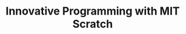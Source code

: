---
layout: course_detail
title: "Innovative Programming with MIT Scratch"
courseTitle: "Innovative Programming with MIT Scratch"
courseDescription: "Learn to create games and animations with Scratch. Scratch helps young people think creatively, logically, and work collaboratively, which are essential skills in the 21st century."
topTitleLine1: "Innovative Programming"
topTitleLine2: "with MIT Scratch"
topGradeLevel: "Grade k - 6"
topIntroText: "Scratch is a visual programming language designed by MIT. With Scratch, you can create your own interactive stories, games, and animations, and share them with the rest of the world. Scratch helps young people think creatively, logically, and work collaboratively, which are essential skills in the 21st century."
bgTitle: "Innovative Programming with MIT Scratch"
bgImageUrl: "img/my/scratch/scratchbg2.jpg"
bgText: "Learn programming and create games and animations while having fun."
bgLearnMoreText: "Learn More about MIT Scratch"
bgLearnMoreLink: "https://www.youtube.com/embed/jXUZaf5D12A?autoplay=1"
aboutTitle: "About the Course"
aboutText: "Learn Scratch, turn your ideas into reality, and share your creations with people from around the world."
aboutCategoryTitle: "Category"
aboutCategory: "Block Programming"
aboutGradeLevelTitle: "Grade"
aboutGradeLevel: "k - 6"
aboutLevel: "L1 Block Coding"
aboutSkillLevelTitle: "Skill Level"
aboutSkillLevel: "Beginner"
aboutRatioTitle: "Ratio Guarantee"
aboutRatio: "4 Students per Instructor"
promotion1: 
  enabled: "true"
  title: "The Most Popular Programming Platform"
  text: "Scratch is a specially designed education platform created by the renowned MIT Media Lab to teach young students about computer programming."
  imageUrl: "img/my/scratch/scratch1.png"
promotion2: 
  enabled: "true"
  title: "Challenge Your Creativity"
  text: "Millions of people are creating their own Scratch programs and more than 2,500 programs are shared in the online community. Join the world and use Scratch to demonstrate your creative thinking."
  imageUrl: "img/my/scratch/scratch2.png"
promotion3: 
  enabled: "true"
  title: "Learn Programming with Fun"
  text: "Scratch perfectly integrates programming concepts into animations and game development. When you finish your work of art, you've unwittingly grasped the basic concepts of programming (including variables, loops, and functions), laying a solid foundation to learn real programming."
  imageUrl: "img/my/scratch/scratch3.png"
promotion4: 
  enabled: "true"
  title: "Share Your Creations"
  text: "Post your programs and share it with MIT Scratch's community so fellow programmers from around the world can view and appreciate your creativity."
  imageUrl: "img/my/scratch/scratch4.png"
promotion5: 
  enabled: "true"
  title: "Learn More Than Just Programming"
  text: "The programming skill is very valuable in today's society because learning to program also establishes experiences in logical thinking, computational thinking, innovation, and imagination. Students simultaneously gain problem-solving skills and confidence. "
  imageUrl: "img/my/scratch/scratch5.jpg"
curriculum: 
  enabled: "false"
goalsTitle: "Top Skills Students Will Learn"
goals: 
- icon: "icon-Gears"
  text: "Master the basic programming language and algorithms"
- icon: "icon-Coding"
  text: "Build your own multimedia content from animations to movies to games"
- icon: "icon-Puzzle"
  text: "Understand computers and stimulate a passion for programming"
- icon: "icon-Server"
  text: "Learn and practice problem-solving skills"
- icon: "icon-Idea"
  text: "Develop scientific innovation and teamwork skills"
- icon: "icon-Key"
  text: "Learn the ability to adapt to new environments and participate in Scratch competitions"
highlightsTitle: "Course Highlights"
highlights: 
- icon: "icon-Fashion"
  title: "Always Having Fun"
  text: "Fun programming is our top priority when designing all the content"
- icon: "icon-Administrator"
  title: "Learn with Professionals"
  text: "Gain extra experiences about the real industry and research"
- icon: "icon-Hand"
  title: "Live Interactions"
  text: "Get your question answered in class and compete with your classmates"
- icon: "icon-Air-Balloon"
  title: "Well-Designed Assignments and Projects"
  text: "Learn by doing is the key for CS study, all the assignments and projects are design for the goals"
- icon: "icon-Idea"
  title: "Focus on Imagination and Creativity"
  text: "Learning programming is not the ultimate goal. We focus on pushing the kids' imagination and creativity"
- icon: "icon-Key"
  title: "Apply Colleges with More Experiences"
  text: "Programming is just the first step. Build projects, attend science fairs will help you get into the top unversities"
sessionsEnabled: "false"
sessionsTitle: "Schedule"
sessionsTimeTitle: "Time"
sessionsDateTitle: "Date"
sessionsLocationTitle: "Location"
sessions: 
- date: "6/18 - 6/22"
  time: "9:00AM - 12:00PM"
  location: "Irvine, CA"
- date: "7/9 - 7/12"
  time: "1:00PM - 4:00PM"
  location: "Irvine, CA"
- date: "8/6 - 8/10"
  time: "9:00AM - 12:00PM"
  location: "Irvine, CA"
registrationEnabled: "true"
registrationTitle: ""
priceTitle: "Registration"
price: ""
allCreditCards: ""
priceItems: 
- "Try the first session for FREE"
- "Learn from the professionals"
- "1:4 teacher to students ratio"
- "Always learn by doing and having fun"
registrationLink: "https://csfoundation.wufoo.com/forms/m8vsgm21cz06w0/"
registerNow: "REGISTER NOW"
faq: 
  enabled: "false"
locations: 
- name: "Irvine Classroom"
  address1: "920 Roosevelt, Suite 200"
  address2: "Irvine, CA 92620"
  addressMap: "970 Roosevelt, Irvine, CA 92620"
promotionText: "Interested in learning programs with fun?"
promotionButtonText: "Contact Us"
promotionUrl: "page-contact-us.html"
engUrl: "scratch.html"
cnUrl: "scratchc.html"
---
